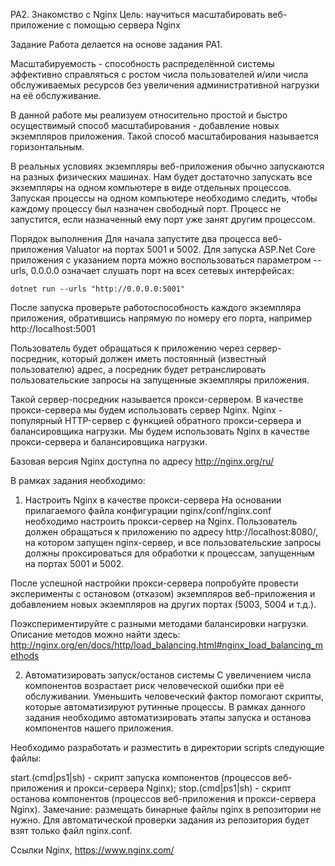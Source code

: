PA2. Знакомство с Nginx
Цель: научиться масштабировать веб-приложение с помощью сервера Nginx

Задание
Работа делается на основе задания PA1.

Масштабируемость - способность распределённой системы эффективно справляться с ростом числа пользователей и/или числа обслуживаемых ресурсов без увеличения административной нагрузки на её обслуживание.

В данной работе мы реализуем относительно простой и быстро осуществимый способ масштабирования - добавление новых экземпляров приложения. Такой способ масштабирования называется горизонтальным.

В реальных условиях экземпляры веб-приложения обычно запускаются на разных физических машинах. Нам будет достаточно запускать все экземпляры на одном компьютере в виде отдельных процессов. Запуская процессы на одном компьютере необходимо следить, чтобы каждому процессу был назначен свободный порт. Процесс не запустится, если назначенный ему порт уже занят другим процессом.

Порядок выполнения
Для начала запустите два процесса веб-приложения Valuator на портах 5001 и 5002. Для запуска ASP.Net Core приложения с указанием порта можно воспользоваться параметром --urls, 0.0.0.0 означает слушать порт на всех сетевых интерфейсах:

    dotnet run --urls "http://0.0.0.0:5001"

После запуска проверьте работоспособность каждого экземпляра приложения, обратившись напрямую по номеру его порта, например http://localhost:5001

Пользователь будет обращаться к приложению через сервер-посредник, который должен иметь постоянный (известный пользователю) адрес, а посредник будет ретранслировать пользовательские запросы на запущенные экземпляры приложения.

Такой сервер-посредник называется прокси-сервером. В качестве прокси-сервера мы будем использовать сервер Nginx. Nginx - популярный HTTP-сервер с функцией обратного прокси-сервера и балансировщика нагрузки. Мы будем использовать Nginx в качестве прокси-сервера и балансировщика нагрузки.

Базовая версия Nginx доступна по адресу http://nginx.org/ru/

В рамках задания необходимо:

1. Настроить Nginx в качестве прокси-сервера
   На основании прилагаемого файла конфигурации nginx/conf/nginx.conf необходимо настроить прокси-сервер на Nginx. Пользователь должен обращаться к приложению по адресу http://localhost:8080/, на котором запущен nginx-сервер, и все пользовательские запросы должны проксироваться для обработки к процессам, запущенным на портах 5001 и 5002.

После успешной настройки прокси-сервера попробуйте провести эксперименты с остановом (отказом) экземпляров веб-приложения и добавлением новых экземпляров на других портах (5003, 5004 и т.д.).

Поэкспериментируйте с разными методами балансировки нагрузки. Описание методов можно найти здесь: http://nginx.org/en/docs/http/load_balancing.html#nginx_load_balancing_methods

2. Автоматизировать запуск/останов системы
   С увеличением числа компонентов возрастает риск человеческой ошибки при её обслуживании. Уменьшить человеческий фактор помогают скрипты, которые автоматизируют рутинные процессы. В рамках данного задания необходимо автоматизировать этапы запуска и останова компонентов нашего приложения.

Необходимо разработать и разместить в директории scripts следующие файлы:

start.(cmd|ps1|sh) - скрипт запуска компонентов (процессов веб-приложения и прокси-сервера Nginx);
stop.(cmd|ps1|sh) - скрипт останова компонентов (процессов веб-приложения и прокси-сервера Nginx).
Замечание: размещать бинарные файлы nginx в репозитории не нужно. Для автоматической проверки задания из репозитория будет взят только файл nginx.conf.

Ссылки
Nginx, https://www.nginx.com/

